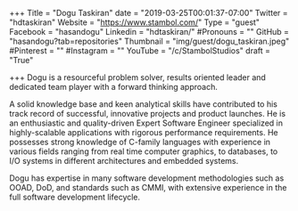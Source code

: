 +++
Title = "Dogu Taskiran"
date = "2019-03-25T00:01:37-07:00"
Twitter = "hdtaskiran"
Website = "https://www.stambol.com/"
Type = "guest"
Facebook = "hasandogu"
Linkedin = "hdtaskiran/"
#Pronouns = ""
GitHub = "hasandogu?tab=repositories"
Thumbnail = "img/guest/dogu_taskiran.jpeg"
#Pinterest = ""
#Instagram = ""
YouTube = "/c/StambolStudios"
draft = "True"

+++
Dogu is a resourceful problem solver, results oriented leader and dedicated team player with a forward thinking approach.

A solid knowledge base and keen analytical skills have contributed to his track record of successful, innovative projects and product launches. He is an enthusiastic and quality-driven Expert Software Engineer specialized in highly-scalable applications with rigorous performance requirements. He possesses strong knowledge of C-family languages with experience in various fields ranging from real time computer graphics, to databases, to I/O systems in different architectures and embedded systems.

Dogu has expertise in many software development methodologies such as OOAD, DoD, and standards such as CMMI, with extensive experience in the full software development lifecycle.
